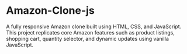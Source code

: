 # Amazon-Clone-js
A fully responsive Amazon clone built using HTML, CSS, and JavaScript. This project replicates core Amazon features such as product listings, shopping cart, quantity selector, and dynamic updates using vanilla JavaScript.

